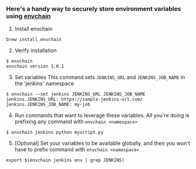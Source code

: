 ### Here's a handy way to securely store environment variables using [envchain](https://github.com/sorah/envchain)

1. Install envchain
```console
brew install envchain
```

2. Verify installation
```console
$ envchain
envchain version 1.0.1
```

3. Set variables
This command sets `JENKINS_URL` and `JENKINS_JOB_NAME` in the 'jenkins' namespace
```console
$ envchain --set jenkins JENKINS_URL JENKINS_JOB_NAME
jenkins.JENKINS_URL: https://sample-jenkins-url.com/
jenkins.JENKINS_JOB_NAME: my-job
```
4. Run commands that want to leverage these variables. All you're doing is
prefixing any command with `envchain <namespace>`
```console
$ envchain jenkins python myscript.py
```

5. [Optional] Set your variables to be available globally, and then you won't
have to prefix command with `envchain <namespace>`
```console
export $(envchain jenkins env | grep JENKINS)
```
